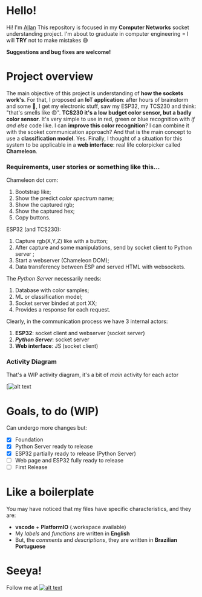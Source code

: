 # Hello!
Hi! I'm [Allan](https://github.com/acmlira) This repository is focused in my **Computer Networks** socket understanding project. I'm about to graduate in computer engineering = I will **TRY** not to make mistakes :sweat_smile:

**Suggestions and bug fixes are welcome!**

# Project overview
The main objective of this project is understanding of **how the sockets work's**. For that, I proposed an **IoT application**: after hours of brainstorm and some :beer:, I get my electronic stuff, saw my ESP32, my TCS230 and think: "that's smells like :heart_eyes:". **TCS230 it's a low budget color sensor, but a badly color sensor**. It's very simple to use in red, green or blue recognition with *if and else* code like. I can **improve this color recognition**? I can combine it with the scoket communication approach? And that is the main concept to use a **classification model**. Yes.  Finally, I thought of a situation for this system to be applicable in a **web interface**: real life colorpicker called **Chameleon**.

### Requirements, user stories or something like this...

Chameleon dot com:
1. Bootstrap like;
2. Show the predict *color spectrum* name; 
3. Show the captured rgb;
4. Show the captured hex;
5. Copy buttons.

ESP32 (and TCS230):
1. Capture rgb(X,Y,Z) like with a button;
2. After capture and some manipulations, send by socket client to Python server ;
3. Start a webserver (Chameleon DOM);
4. Data transferency between ESP and served HTML with websockets.

The *Python Server* necessarily needs:
1. Database with color samples;
2. ML or classification model; 
3. Socket server binded at port XX;
4. Provides a response for each request. 

Clearly, in the communication process we have 3 internal actors:
1. **ESP32**: socket client and webserver (socket server)
2. ***Python Server***: socket server
3. **Web interface**: JS (socket client)

### Activity Diagram 
That's a WIP activity diagram, it's a bit of *main* activity for each actor

[![alt text](https://i.imgur.com/R22acvu.jpg)

# Goals, to do (WIP)
Can undergo more changes but:
- [X] Foundation
- [X] Python Server ready to release
- [X] ESP32 partially ready to release (Python Server)
- [ ] Web page and ESP32 fully ready to release
- [ ] First Release

# Like a boilerplate
You may have noticed that my files have specific characteristics, and they are:
 - **vscode** + **PlatformIO** (.workspace available)
 - My *labels* and *functions* are written in **English**
 - But, the *comments* and *descriptions*, they are written in **Brazilian Portuguese**

# Seeya!
Follow me at [![alt text][1.1]][1] 

[1.1]: http://i.imgur.com/wWzX9uB.png 

[1]: http://www.twitter.com/acmIira